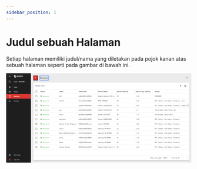 ```yaml
---
sidebar_position: 1
---
```


# Judul sebuah Halaman

Setiap halaman memiliki judul/nama yang diletakan pada pojok kanan atas sebuah halaman seperti pada gambar di bawah ini.

![](/img/screenshots/website-application-usage/table-component/page-title/page-title-1.png)